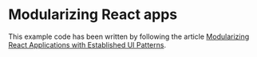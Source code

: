 # Modularizing React apps

This example code has been written by following the article [Modularizing React Applications with Established UI Patterns](https://martinfowler.com/articles/modularizing-react-apps.html).
